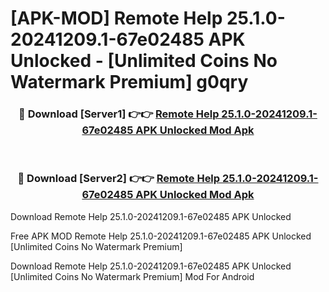 # [APK-MOD] Remote Help 25.1.0-20241209.1-67e02485 APK Unlocked - [Unlimited Coins No Watermark Premium] g0qry



<div align="center">
<h3>🔴 Download [Server1] 👉👉 <a href="https://momento.my/?title=Remote_Help_25.1.0-20241209.1-67e02485_APK_Unlocked">Remote Help 25.1.0-20241209.1-67e02485 APK Unlocked Mod Apk</a></h3><br>

<h3>🔴 Download [Server2] 👉👉 <a href="https://momento.my/?title=Remote_Help_25.1.0-20241209.1-67e02485_APK_Unlocked">Remote Help 25.1.0-20241209.1-67e02485 APK Unlocked Mod Apk</a></h3>
</div>



Download Remote Help 25.1.0-20241209.1-67e02485 APK Unlocked 

Free APK MOD Remote Help 25.1.0-20241209.1-67e02485 APK Unlocked [Unlimited Coins No Watermark Premium]

Download Remote Help 25.1.0-20241209.1-67e02485 APK Unlocked [Unlimited Coins No Watermark Premium] Mod For Android
